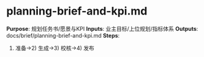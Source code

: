 # planning-brief-and-kpi.md

**Purpose**: 规划任务书/愿景与KPI
**Inputs**: 业主目标/上位规划/指标体系
**Outputs**: docs/brief/planning-brief-and-kpi.md
**Steps**:

1. 准备→2) 生成→3) 校核→4) 发布
